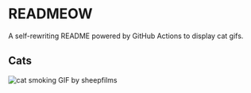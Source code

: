 # READMEOW

A self-rewriting README powered by GitHub Actions to display cat gifs.

## Cats

![cat smoking GIF by sheepfilms](https://media0.giphy.com/media/l0ExdMHUDKteztyfe/200.gif?cid=9acd02dal5vqrybiwwaiz3smagxvanu6g87g8ymtfejlzt36&ep=v1_gifs_search&rid=200.gif&ct=g)
